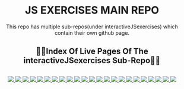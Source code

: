 <div align="center">
  <h1>JS EXERCISES MAIN REPO</h1>
  <p>This repo has multiple sub-repos(under interactiveJSexercises) which contain their own github page.</p>
  <h2>🔗📄Index Of Live Pages Of The interactiveJSexercises Sub-Repo📄🔗<h2>
</div>

<div align="center">
	<a href="https://ehkarabas.github.io/js-exercises/interactiveJSexercises/basicCalculator/">
		<img src="https://img.shields.io/badge/basic%20calculator-%23.svg?&style=for-the-badge&logo=www&logoColor=white%22&color=black">
	</a>
	<a href="https://ehkarabas.github.io/js-exercises/interactiveJSexercises/scheduleChecker/">
		<img src="https://img.shields.io/badge/schedule%20checker-%23.svg?&style=for-the-badge&logo=www&logoColor=white%22&color=black">
	</a>
	<a href="https://ehkarabas.github.io/js-exercises/interactiveJSexercises/increasedWageCalc/">
		<img src="https://img.shields.io/badge/increased%20wage%20calculator-%23.svg?&style=for-the-badge&logo=www&logoColor=white%22&color=black">
	</a>
	<a href="https://ehkarabas.github.io/js-exercises/interactiveJSexercises/creditEligibilityChecker/">
		<img src="https://img.shields.io/badge/credit%20eligibility%20checker-%23.svg?&style=for-the-badge&logo=www&logoColor=white%22&color=black">
	</a>
	<a href="https://ehkarabas.github.io/js-exercises/interactiveJSexercises/inputValidation/">
		<img src="https://img.shields.io/badge/input%20validation-%23.svg?&style=for-the-badge&logo=www&logoColor=white%22&color=black">
	</a>
	<a href="https://ehkarabas.github.io/js-exercises/interactiveJSexercises/averageCalculator/">
		<img src="https://img.shields.io/badge/average%20calculator-%23.svg?&style=for-the-badge&logo=www&logoColor=white%22&color=black">
	</a>
	<a href="https://ehkarabas.github.io/js-exercises/interactiveJSexercises/baseExponentCalculator/">
		<img src="https://img.shields.io/badge/base%20exponent%20calculator-%23.svg?&style=for-the-badge&logo=www&logoColor=white%22&color=black">
	</a>
	<a href="https://ehkarabas.github.io/js-exercises/interactiveJSexercises/digitCountCalculator/">
		<img src="https://img.shields.io/badge/digits%20count%20calculator-%23.svg?&style=for-the-badge&logo=www&logoColor=white%22&color=black">
	</a>
	<a href="https://ehkarabas.github.io/js-exercises/interactiveJSexercises/gradeAverageCalculator/">
		<img src="https://img.shields.io/badge/grade%20average%20calculator-%23.svg?&style=for-the-badge&logo=www&logoColor=white%22&color=black">
	</a>
	<a href="https://ehkarabas.github.io/js-exercises/interactiveJSexercises/primeFactorsCalculator/">
		<img src="https://img.shields.io/badge/prime%20factors%20calculator-%23.svg?&style=for-the-badge&logo=www&logoColor=white%22&color=black">
	</a>
	<a href="https://ehkarabas.github.io/js-exercises/interactiveJSexercises/numberGuessingGame/">
		<img src="https://img.shields.io/badge/number%20guessing%20game-%23.svg?&style=for-the-badge&logo=www&logoColor=white%22&color=black">
	</a>
	<a href="https://ehkarabas.github.io/js-exercises/interactiveJSexercises/closestPalindromicFinder/">
		<img src="https://img.shields.io/badge/closest%20palindromic-%23.svg?&style=for-the-badge&logo=www&logoColor=white%22&color=black">
	</a>
	<a href="https://ehkarabas.github.io/js-exercises/interactiveJSexercises/sentenceCapitalizer/">
		<img src="https://img.shields.io/badge/sentence%20capitalizer-%23.svg?&style=for-the-badge&logo=www&logoColor=white%22&color=black">
	</a>
	<a href="https://ehkarabas.github.io/js-exercises/interactiveJSexercises/emailPartialEncyription/">
		<img src="https://img.shields.io/badge/email%20encyription-%23.svg?&style=for-the-badge&logo=www&logoColor=white%22&color=black">
	</a>
	<a href="https://ehkarabas.github.io/js-exercises/interactiveJSexercises/arrayAverageCalculator/">
		<img src="https://img.shields.io/badge/avg%20calculator-%23.svg?&style=for-the-badge&logo=www&logoColor=white%22&color=black">
	</a>
	<a href="https://ehkarabas.github.io/js-exercises/interactiveJSexercises/digitsSorter/">
		<img src="https://img.shields.io/badge/digits%20sorter-%23.svg?&style=for-the-badge&logo=www&logoColor=white%22&color=black">
	</a>
	<a href="https://ehkarabas.github.io/js-exercises/interactiveJSexercises/consonantsFiltering/">
		<img src="https://img.shields.io/badge/letter%20filtering-%23.svg?&style=for-the-badge&logo=www&logoColor=white%22&color=black">
	</a>
	<a href="https://ehkarabas.github.io/js-exercises/interactiveJSexercises/repeatingOccurences/">
		<img src="https://img.shields.io/badge/nonunique%20finder-%23.svg?&style=for-the-badge&logo=www&logoColor=white%22&color=black">
	</a>
	<a href="https://ehkarabas.github.io/js-exercises/interactiveJSexercises/squareAndSum/">
		<img src="https://img.shields.io/badge/square&sum-%23.svg?&style=for-the-badge&logo=www&logoColor=white%22&color=black">
	</a>
	<a href="https://ehkarabas.github.io/js-exercises/interactiveJSexercises/keyboardKeyPress/">
		<img src="https://img.shields.io/badge/key%20press-%23.svg?&style=for-the-badge&logo=www&logoColor=white%22&color=black">
	</a>
	<a href="https://ehkarabas.github.io/js-exercises/interactiveJSexercises/randomBackgroundColor/">
		<img src="https://img.shields.io/badge/random%20bgcolor-%23.svg?&style=for-the-badge&logo=www&logoColor=white%22&color=black">
	</a>
	<a href="https://ehkarabas.github.io/js-exercises/interactiveJSexercises/numberGuessingGameAdv/">
		<img src="https://img.shields.io/badge/num%20guess%20adv-%23.svg?&style=for-the-badge&logo=www&logoColor=white%22&color=black">
	</a>
	<a href="https://ehkarabas.github.io/js-exercises/interactiveJSexercises/counters/">
		<img src="https://img.shields.io/badge/counters-%23.svg?&style=for-the-badge&logo=www&logoColor=white%22&color=black">
	</a>
</div>

